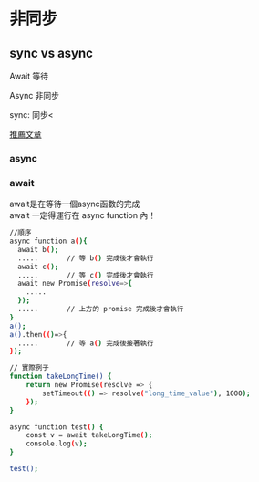<h1>非同步</h1>

## sync vs async

Await 等待

Async 非同步

sync: 同步<

[推薦文章](https://wcc723.github.io/javascript/2017/12/30/javascript-async-await/)

<h3>async</h3>

<h3>await</h3>
await是在等待一個async函數的完成<br>
await 一定得運行在 async function 內！

```bash
//順序
async function a(){
  await b();
  .....       // 等 b() 完成後才會執行
  await c();
  .....       // 等 c() 完成後才會執行
  await new Promise(resolve=>{
    .....
  });
  .....       // 上方的 promise 完成後才會執行
}
a();
a().then(()=>{
  .....       // 等 a() 完成後接著執行
});
```

```bash
// 實際例子
function takeLongTime() {
    return new Promise(resolve => {
        setTimeout(() => resolve("long_time_value"), 1000);
    });
}

async function test() {
    const v = await takeLongTime();
    console.log(v);
}

test();
```
